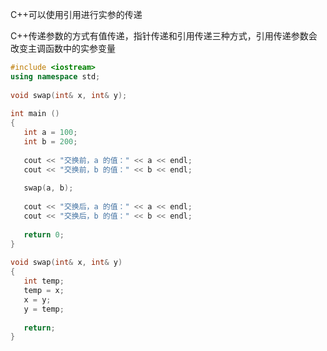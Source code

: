 C++可以使用引用进行实参的传递

C++传递参数的方式有值传递，指针传递和引用传递三种方式，引用传递参数会改变主调函数中的实参变量
```C++
#include <iostream>
using namespace std;
 
void swap(int& x, int& y);
 
int main ()
{
   int a = 100;
   int b = 200;
 
   cout << "交换前，a 的值：" << a << endl;
   cout << "交换前，b 的值：" << b << endl;
 
   swap(a, b);
 
   cout << "交换后，a 的值：" << a << endl;
   cout << "交换后，b 的值：" << b << endl;
 
   return 0;
}
 
void swap(int& x, int& y)
{
   int temp;
   temp = x; 
   x = y; 
   y = temp; 
  
   return;
}
```
